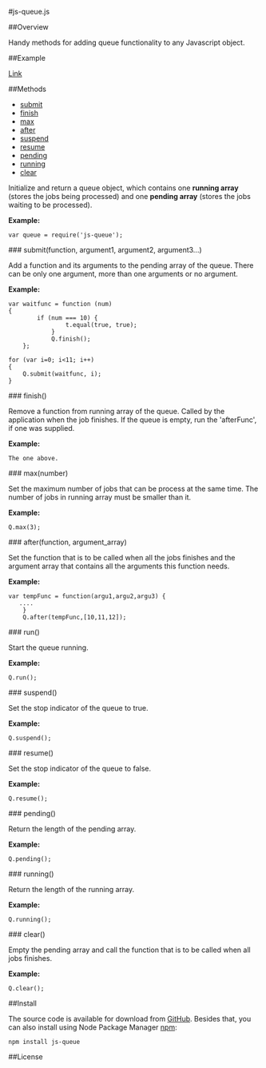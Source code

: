 #js-queue.js

##Overview

Handy methods for adding queue functionality to any Javascript object.

##Example

[Link]()

##Methods

* [submit](#submit)
* [finish](#finish)
* [max](#max)
* [after](#after)
* [suspend](#suspend)
* [resume](#resume)
* [pending](#pending)
* [running](#running)
* [clear](#clear)


Initialize and return a queue object, which contains one __running array__ (stores the jobs being processed) and one __pending array__ (stores the jobs waiting to be processed). 

__Example:__

    var queue = require('js-queue');
    
<a name="submit" />
### submit(function, argument1, argument2, argument3...)

Add a function and its arguments to the pending array of the queue. There can be only one argument, more than one arguments or no argument.

__Example:__

    var waitfunc = function (num) 
    {
    		if (num === 10) {
					t.equal(true, true);
				}				
				Q.finish();
		};
    
    for (var i=0; i<11; i++) 
    { 
        Q.submit(waitfunc, i); 
    }

<a name="finish" />
### finish()

Remove a function from running array of the queue. 
Called by the application when the job finishes. If the queue is empty, run the 'afterFunc', if one was supplied.

__Example:__

    The one above.
    
<a name="max" />
### max(number)

Set the maximum number of jobs that can be process at the same time. The number of jobs in running array must be smaller than it.

__Example:__

    Q.max(3);
    
<a name="after" />
### after(function, argument_array)

Set the function that is to be called when all the jobs finishes and the argument array that contains all the arguments this function needs.

__Example:__

    var tempFunc = function(argu1,argu2,argu3) {
  	   ....
		}
		Q.after(tempFunc,[10,11,12]);
    
<a name="run" />
### run()

Start the queue running.

__Example:__

    Q.run();
  
<a name="suspend" />
### suspend()

Set the stop indicator of the queue to true.

__Example:__

    Q.suspend();

<a name="resume" />
### resume()

Set the stop indicator of the queue to false.

__Example:__

    Q.resume();
  
<a name="pending" />
### pending()

Return the length of the pending array.

__Example:__

    Q.pending();
  
<a name="running" />
### running()

Return the length of the running array.

__Example:__

    Q.running();
  
<a name="clear" />
### clear()

Empty the pending array and call the function that is to be called when all jobs finishes.

__Example:__

    Q.clear();
  
##Install

The source code is available for download from [GitHub](https://github.com/rranauro/js-queue). 
Besides that, you can also install using Node Package Manager [npm](https://npmjs.org):

    npm install js-queue

##License
